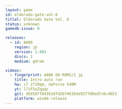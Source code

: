 ```yaml
---
layout: game
id: eldorado-gate-vol-6
titlel: Eldorado Gate Vol. 6
status: unknown
gamedb-issue: 0

releases:
  - id: AA86
    region: jp
    version: 1.001
    discs: 1
    medium: gdrom

videos:
  - fingerprint: AA86 GD-ROM1/1 jp
    title: Intro auto run
    hw: i7 2720qm, GeForce 540M
    yt: l7iF5oZqaqc
    git: d59197f84353d7d2b746383e9277d9ed7c8c4053
    platform: win86-release
---
```

